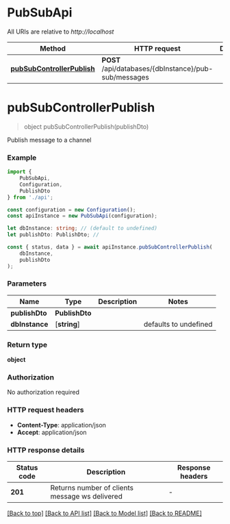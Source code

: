 # PubSubApi

All URIs are relative to *http://localhost*

|Method | HTTP request | Description|
|------------- | ------------- | -------------|
|[**pubSubControllerPublish**](#pubsubcontrollerpublish) | **POST** /api/databases/{dbInstance}/pub-sub/messages | |

# **pubSubControllerPublish**
> object pubSubControllerPublish(publishDto)

Publish message to a channel

### Example

```typescript
import {
    PubSubApi,
    Configuration,
    PublishDto
} from './api';

const configuration = new Configuration();
const apiInstance = new PubSubApi(configuration);

let dbInstance: string; // (default to undefined)
let publishDto: PublishDto; //

const { status, data } = await apiInstance.pubSubControllerPublish(
    dbInstance,
    publishDto
);
```

### Parameters

|Name | Type | Description  | Notes|
|------------- | ------------- | ------------- | -------------|
| **publishDto** | **PublishDto**|  | |
| **dbInstance** | [**string**] |  | defaults to undefined|


### Return type

**object**

### Authorization

No authorization required

### HTTP request headers

 - **Content-Type**: application/json
 - **Accept**: application/json


### HTTP response details
| Status code | Description | Response headers |
|-------------|-------------|------------------|
|**201** | Returns number of clients message ws delivered |  -  |

[[Back to top]](#) [[Back to API list]](../README.md#documentation-for-api-endpoints) [[Back to Model list]](../README.md#documentation-for-models) [[Back to README]](../README.md)

